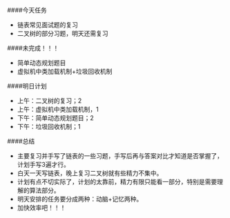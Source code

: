 ####今天任务

* 链表常见面试题的复习
* 二叉树的部分习题，明天还需复习


####未完成！！！

* 简单动态规划题目
* 虚拟机中类加载机制+垃圾回收机制


####明日计划

* 上午：二叉树的复习；2
* 上午：虚拟机中类加载机制，1
* 下午：简单动态规划题目；2
* 下午：垃圾回收机制；1

####总结

* 主要复习并手写了链表的一些习题，手写后再与答案对比才知道是否掌握了，计划手写3遍才行。
* 白天一天写链表，晚上复习二叉树就有些精力不集中。
* 计划有点不切实际了，计划的太靠前，精力有限只能看一部分，特别是需要理解的算法部分。
* 明天安排的任务要分成两种：动脑+记忆两种。
* 加快效率吧！！！